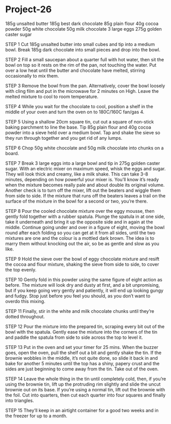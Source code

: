 # Project-26
185g unsalted butter
185g best dark chocolate
85g plain flour
40g cocoa powder
50g white chocolate
50g milk chocolate
3 large eggs
275g golden caster sugar

STEP 1
Cut 185g unsalted butter into small cubes and tip into a medium bowl. Break 185g dark chocolate into small pieces and drop into the bowl.

STEP 2
Fill a small saucepan about a quarter full with hot water, then sit the bowl on top so it rests on the rim of the pan, not touching the water. Put over a low heat until the butter and chocolate have melted, stirring occasionally to mix them.

STEP 3
Remove the bowl from the pan. Alternatively, cover the bowl loosely with cling film and put in the microwave for 2 minutes on High. Leave the melted mixture to cool to room temperature.

STEP 4
While you wait for the chocolate to cool, position a shelf in the middle of your oven and turn the oven on to 180C/160C fan/gas 4.

STEP 5
Using a shallow 20cm square tin, cut out a square of non-stick baking parchment to line the base. Tip 85g plain flour and 40g cocoa powder into a sieve held over a medium bowl. Tap and shake the sieve so they run through together and you get rid of any lumps.

STEP 6
Chop 50g white chocolate and 50g milk chocolate into chunks on a board.

STEP 7
Break 3 large eggs into a large bowl and tip in 275g golden caster sugar. With an electric mixer on maximum speed, whisk the eggs and sugar. They will look thick and creamy, like a milk shake. This can take 3-8 minutes, depending on how powerful your mixer is. You’ll know it’s ready when the mixture becomes really pale and about double its original volume. Another check is to turn off the mixer, lift out the beaters and wiggle them from side to side. If the mixture that runs off the beaters leaves a trail on the surface of the mixture in the bowl for a second or two, you’re there.

STEP 8
Pour the cooled chocolate mixture over the eggy mousse, then gently fold together with a rubber spatula. Plunge the spatula in at one side, take it underneath and bring it up the opposite side and in again at the middle. Continue going under and over in a figure of eight, moving the bowl round after each folding so you can get at it from all sides, until the two mixtures are one and the colour is a mottled dark brown. The idea is to marry them without knocking out the air, so be as gentle and slow as you like.

STEP 9
Hold the sieve over the bowl of eggy chocolate mixture and resift the cocoa and flour mixture, shaking the sieve from side to side, to cover the top evenly.

STEP 10
Gently fold in this powder using the same figure of eight action as before. The mixture will look dry and dusty at first, and a bit unpromising, but if you keep going very gently and patiently, it will end up looking gungy and fudgy. Stop just before you feel you should, as you don’t want to overdo this mixing.

STEP 11
Finally, stir in the white and milk chocolate chunks until they’re dotted throughout.

STEP 12
Pour the mixture into the prepared tin, scraping every bit out of the bowl with the spatula. Gently ease the mixture into the corners of the tin and paddle the spatula from side to side across the top to level it.

STEP 13
Put in the oven and set your timer for 25 mins. When the buzzer goes, open the oven, pull the shelf out a bit and gently shake the tin. If the brownie wobbles in the middle, it’s not quite done, so slide it back in and bake for another 5 minutes until the top has a shiny, papery crust and the sides are just beginning to come away from the tin. Take out of the oven.

STEP 14
Leave the whole thing in the tin until completely cold, then, if you’re using the brownie tin, lift up the protruding rim slightly and slide the uncut brownie out on its base. If you’re using a normal tin, lift out the brownie with the foil. Cut into quarters, then cut each quarter into four squares and finally into triangles.

STEP 15
They’ll keep in an airtight container for a good two weeks and in the freezer for up to a month.




